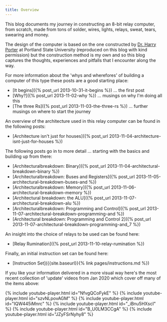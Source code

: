 ```yaml
---
title: Overview
---
```


This blog documents my journey in constructing an 8-bit relay computer, from scratch, made from tons of solder, wires,
lights, relays, sweat, tears, swearing and money.

The design of the computer is based on the one constructed by
[Dr. Harry Porter](http://web.cecs.pdx.edu/~harry/Relay/index.html)
at Portland State University (reproduced on this blog with kind permission) but the construction method is my own and so
this blog captures the thoughts, experiences and pitfalls that I encounter along the way.

For more information about the 'whys and wherefores' of building a computer of this type these posts are a good starting place:

* [It begins]({% post_url 2013-10-31-it-begins %}) ... the first post
* [Why?]({% post_url 2013-11-02-why %}) ... musings on why I'm doing all this
* [The three Rs]({% post_url 2013-11-03-the-three-rs %}) ... further musings on where to start the journey

An overview of the architecture used in this relay computer can be found in the following posts:

* [Architecture isn't just for houses]({% post_url 2013-11-04-architecture-isnt-just-for-houses %})

The following posts go in to more detail ... starting with the basics and building up from there:

* [Architecturalbreakdown: Binary]({% post_url 2013-11-04-architectural-breakdown-binary %})
* [Architecturalbreakdown: Buses and Registers]({% post_url 2013-11-05-architectural-breakdown-buses-and %})
* [Architecturalbreakdown: Memory]({% post_url 2013-11-06-architectural-breakdown-memory %})
* [Architectural breakdown: the ALU]({% post_url 2013-11-07-architectural-breakdown-alu %})
* [Architecturalbreakdown: Programming and Control]({% post_url 2013-11-07-architectural-breakdown-programming-and %})
* [Architectural breakdown: Programming and Control 2]({% post_url 2013-11-07-architectural-breakdown-programming-and_7 %})

An insight into the choice of relays to be used can be found here:

* [Relay Rumination]({% post_url 2013-11-10-relay-rumination %})

Finally, an initial instruction set can be found here:

* [Instruction Set]({{site.baseurl}}{% link pages/instructions.md %})

If you like your information delivered in a more visual way here's the most recent collection of 'update' videos from Jan
2020 which cover off many of the items above:

{% include youtube-player.html id="NfvgQCoFykE" %}
{% include youtube-player.html id="szvNLpovAGM" %}
{% include youtube-player.html id="IQW445iMnrc" %}
{% include youtube-player.html id="_iBnu5HXscI" %}
{% include youtube-player.html id="B_U0LM3CCgA" %}
{% include youtube-player.html id="JZyFSrNyhy8" %}
